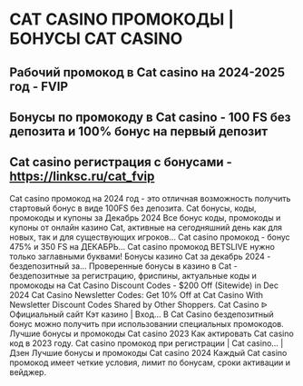 # CAT CASINO ПРОМОКОДЫ | БОНУСЫ CAT CASINO

## Рабочий промокод в Cat casino на 2024-2025 год - FVIP

## Бонусы по промокоду в Cat casino - 100 FS без депозита и 100% бонус на первый депозит

## Cat casino регистрация с бонусами - https://linksc.ru/cat_fvip



Cat casino промокод на 2024 год - это отличная возможность получить стартовый бонус в виде 100FS без депозита.
Cat бонусы, коды, промокоды и купоны за Декабрь 2024
Все бонус коды, промокоды и купоны от онлайн казино Cat, активные на сегодняшний день как для новых, так и для существующих игроков...
Cat casino промокод - бонус 475% и 350 FS на ДЕКАБРЬ...
Cat casino промокод BETSLIVE нужно только заглавными буквами!
Бонусы казино Cat за декабрь 2024 - бездепозитный за...
Проверенные бонусы в казино в Cat - бездепозитные за регистрацию, фриспины, актуальные коды и промокоды на 
Cat Casino Discount Codes - $200 Off (Sitewide) in Dec 2024
Cat Casino Newsletter Codes: Get 10% Off at Cat Casino With Newsletter Discount Codes Shared by Other Shoppers.
Cat Casino ᐉ Официальный сайт Кэт казино | Вход...
В Cat Casino бездепозитный бонус можно получить при использовании специальных промокодов.
Лучшие бонусы и промокоды Cat casino 2023
Как актировать Cat casino код в 2023 году.
Cat casino промокод при регистрации | Cat casino... | Дзен
Лучшие бонусы и промокоды Cat casino 2024 Каждый Cat casino промокод имеет четкие условия, лимит по бонусам, сроки активации и вейджер.
